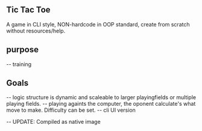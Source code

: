 ## Tic Tac Toe

A game in CLI style, NON-hardcode in OOP standard, create from scratch without resources/help.

## purpose
-- training

## Goals
-- logic structure is dynamic and scaleable to larger playingfields or multiple playing fields.
-- playing againts the computer, the oponent calculate's what move to make. Difficulty can be set.
-- cli UI version


-- UPDATE: Compiled as native image

